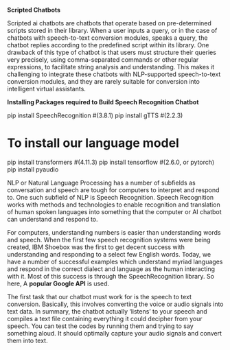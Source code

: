 **Scripted Chatbots**

Scripted ai chatbots are chatbots that operate based on pre-determined scripts stored in their library. 
When a user inputs a query, or in the case of chatbots with speech-to-text conversion modules, speaks a query, the chatbot replies according to the predefined script within its library. 
One drawback of this type of chatbot is that users must structure their queries very precisely, using comma-separated commands or other regular expressions, to facilitate string analysis and understanding. 
This makes it challenging to integrate these chatbots with NLP-supported speech-to-text conversion modules, and they are rarely suitable for conversion into intelligent virtual assistants.

**Installing Packages required to Build Speech Recognition Chatbot**

pip install SpeechRecognition  #(3.8.1)
pip install gTTS  #(2.2.3)
# To install our language model
pip install transformers  #(4.11.3)
pip install tensorflow #(2.6.0, or pytorch)
pip install pyaudio

NLP or Natural Language Processing has a number of subfields as conversation and speech are tough for computers to interpret and respond to. One such subfield of NLP is Speech Recognition. 
Speech Recognition works with methods and technologies to enable recognition and translation of human spoken languages into something that the computer or AI chatbot can understand and respond to.

For computers, understanding numbers is easier than understanding words and speech. 
When the first few speech recognition systems were being created, IBM Shoebox was the first to get decent success with understanding and responding to a select few English words. 
Today, we have a number of successful examples which understand myriad languages and respond in the correct dialect and language as the human interacting with it. Most of this success is through the SpeechRecognition library.
So here, A **popular Google API** is used.

The first task that our chatbot must work for is the speech to text conversion. Basically, this involves converting the voice or audio signals into text data. 
In summary, the chatbot actually ‘listens’ to your speech and compiles a text file containing everything it could decipher from your speech. 
You can test the codes by running them and trying to say something aloud. 
It should optimally capture your audio signals and convert them into text.

